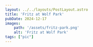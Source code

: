 ```yaml
---
layout: ../../layouts/PostLayout.astro
title: 'Fritz at Wolf Park'
pubDate: 2024-12-17
images:
    path: '/assets/fritz-park.png'
    alt: 'Fritz at Wolf Park'
tags: ["pic"]
---
```

